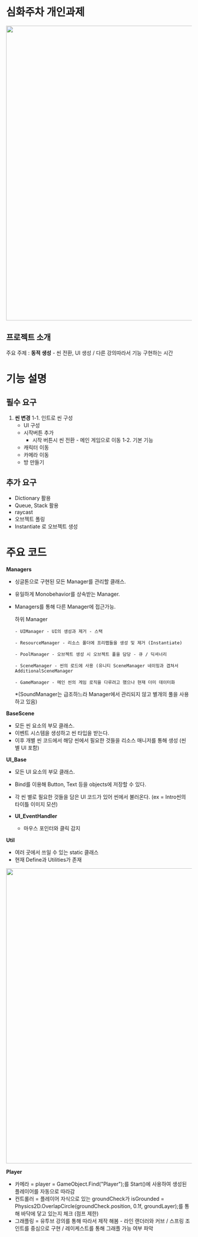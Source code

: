 # 심화주차 개인과제

<img src="https://github.com/Orknology/SpartaUnityChallengeAssignment/assets/122108152/0afa54b7-9def-444f-9e79-0ed74d3ff86a" width="1429" height="798">

## 프로젝트 소개
주요 주제 : **동적 생성** - 씬 전환, UI 생성 / 다른 강의따라서 기능 구현하는 시간

# 기능 설명

## 필수 요구

1. **씬 변경**
   1-1. 인트로 씬 구성
      - UI 구성
      - 시작버튼 추가
          - 시작 버튼시 씬 전환 - 메인 게임으로 이동
   1-2. 기본 기능
      - 캐릭터 이동
      - 카메라 이동
      - 방 만들기

 ## 추가 요구
  - Dictionary 활용
  - Queue, Stack 활용
  - raycast
  - 오브젝트 폴링
  - Instantiate 로 오브젝트 생성

# 주요 코드

**Managers**
  - 싱글톤으로 구현된 모든 Manager를 관리할 클래스.
  - 유일하게 Monobehavior를 상속받는 Manager.
  - Managers를 통해 다른 Manager에 접근가능.
    
    하위 Manager
    
        - UIManager - UI의 생성과 제거 - 스택
            
        - ResourceManager - 리소스 폴더에 프리팹들을 생성 및 제거 (Instantiate)
    
        - PoolManager - 오브젝트 생성 시 오브젝트 풀을 담당 - 큐 / 딕셔너리
    
        - SceneManager - 씬의 로드에 사용 (유니티 SceneManager 네이밍과 겹쳐서 AdditionalSceneManager
    
        - GameManager - 메인 씬의 게임 로직을 다루려고 했으나 현재 더미 데이터화
    
    *(SoundManager는 급조하느라 Manager에서 관리되지 않고 별개의 풀을 사용하고 있음)

**BaseScene**
  - 모든 씬 요소의 부모 클래스.
  - 이벤트 시스템을 생성하고 씬 타입을 받는다.
  - 이후 개별 씬 코드에서 해당 씬에서 필요한 것들을 리소스 매니저를 통해 생성 (씬 별 UI 포함)

**UI_Base**
  - 모든 UI 요소의 부모 클래스.
  - Bind를 이용해 Button, Text 등을 objects에 저장할 수 있다.
  - 각 씬 별로 필요한 것들을 담은 UI 코드가 있어 씬에서 불러온다. (ex = Intro씬의 타이틀 이미지 모션)

  - **UI_EventHandler**
    - 마우스 포인터와 클릭 감지

**Util**
  - 여러 곳에서 쓰일 수 있는 static 클래스
  - 현재 Define과 Utilities가 존재

<img src="https://github.com/Orknology/SpartaUnityChallengeAssignment/assets/122108152/9a5dbbff-f458-4653-9486-040c8e0b98e8" width="1429" height="799">

**Player**
  - 카메라 = player = GameObject.Find("Player");를 Start()에 사용하여 생성된 플레이어를 자동으로 따라감
  - 컨트롤러 = 플레이어 자식으로 있는 groundCheck가 isGrounded = Physics2D.OverlapCircle(groundCheck.position, 0.1f, groundLayer);를 통해 바닥에 닿고 있는지 체크 (점프 제한)
  - 그래플링 = 유투브 강의를 통해 따라서 제작 해봄 - 라인 랜더러와 커브 / 스프링 조인트를 중심으로 구현 / 레이케스트를 통해 그래플 가능 여부 파악


    
 

